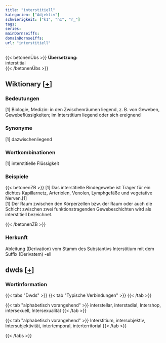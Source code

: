 ```yaml
---
title: "interstitiell"
kategorien: ["Adjektiv"]
schwierigkeit: ["k1", "h1", "r_"]
tags:
series:
mainDornseiffs:
domainDornseiffs:
url: "interstitiell"
---
```


{{< betonenÜbs >}}
**Übersetzung:**  
interstitial  
{{< /betonenÜbs >}}

## Wiktionary [[+](https://de.wiktionary.org/wiki/interstitiell)]

### Bedeutungen
[1] Biologie, Medizin: in den Zwischenräumen liegend, z. B. von Geweben, Gewebeflüssigkeiten; im Interstitium liegend oder sich ereignend  

### Synonyme
[1] dazwischenliegend  

### Wortkombinationen
[1] interstitielle Flüssigkeit  

### Beispiele
{{< betonenZB >}}
[1] Das interstitielle Bindegewebe ist Träger für ein dichtes Kapillarnetz, Arteriolen, Venolen, Lymphgefäße und vegetative Nerven.[1]  
[1] Der Raum zwischen den Körperzellen bzw. der Raum oder auch die Schicht zwischen zwei funktionstragenden Gewebeschichten wird als interstitiell bezeichnet.  

{{< /betonenZB >}}
### Herkunft
Ableitung (Derivation) vom Stamm des Substantivs Interstitium mit dem Suffix (Derivatem) -ell  



## dwds [[+](https://www.dwds.de/wb/interstitiell)]

### Wortinformation
{{< tabs "Dwds" >}}
{{< tab "Typische Verbindungen" >}}
{{< /tab >}}

{{< tab "alphabetisch vorangehend" >}}
interstellar, interstadial, Intershop, intersexuell, Intersexualität
{{< /tab >}}

{{< tab "alphabetisch vorangehend" >}}
Interstitium, intersubjektiv, Intersubjektivität, intertemporal, interterritorial
{{< /tab >}}

{{< /tabs >}}


